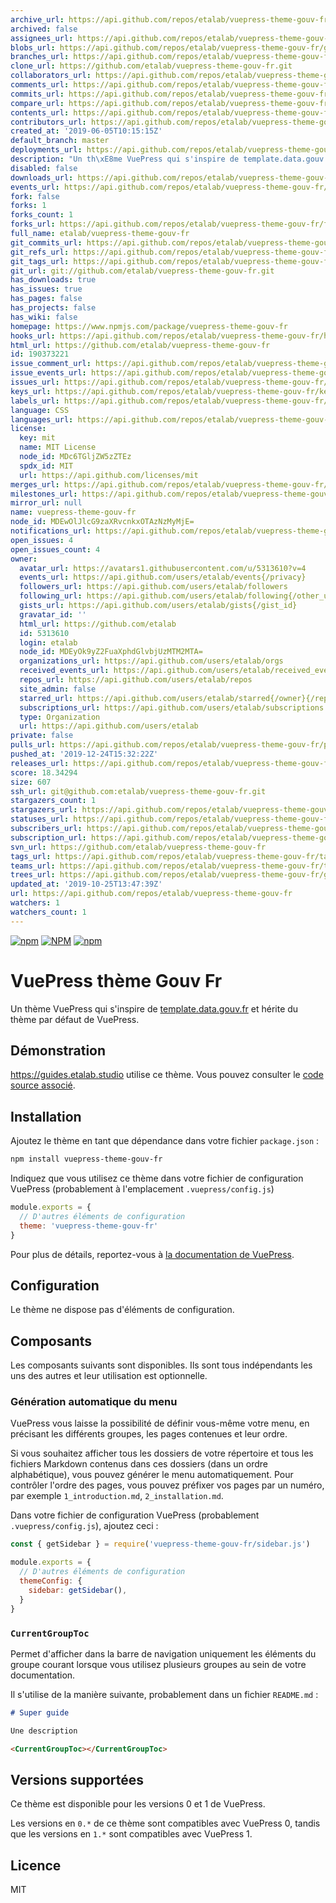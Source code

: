 ```yaml
---
archive_url: https://api.github.com/repos/etalab/vuepress-theme-gouv-fr/{archive_format}{/ref}
archived: false
assignees_url: https://api.github.com/repos/etalab/vuepress-theme-gouv-fr/assignees{/user}
blobs_url: https://api.github.com/repos/etalab/vuepress-theme-gouv-fr/git/blobs{/sha}
branches_url: https://api.github.com/repos/etalab/vuepress-theme-gouv-fr/branches{/branch}
clone_url: https://github.com/etalab/vuepress-theme-gouv-fr.git
collaborators_url: https://api.github.com/repos/etalab/vuepress-theme-gouv-fr/collaborators{/collaborator}
comments_url: https://api.github.com/repos/etalab/vuepress-theme-gouv-fr/comments{/number}
commits_url: https://api.github.com/repos/etalab/vuepress-theme-gouv-fr/commits{/sha}
compare_url: https://api.github.com/repos/etalab/vuepress-theme-gouv-fr/compare/{base}...{head}
contents_url: https://api.github.com/repos/etalab/vuepress-theme-gouv-fr/contents/{+path}
contributors_url: https://api.github.com/repos/etalab/vuepress-theme-gouv-fr/contributors
created_at: '2019-06-05T10:15:15Z'
default_branch: master
deployments_url: https://api.github.com/repos/etalab/vuepress-theme-gouv-fr/deployments
description: "Un th\xE8me VuePress qui s'inspire de template.data.gouv.fr"
disabled: false
downloads_url: https://api.github.com/repos/etalab/vuepress-theme-gouv-fr/downloads
events_url: https://api.github.com/repos/etalab/vuepress-theme-gouv-fr/events
fork: false
forks: 1
forks_count: 1
forks_url: https://api.github.com/repos/etalab/vuepress-theme-gouv-fr/forks
full_name: etalab/vuepress-theme-gouv-fr
git_commits_url: https://api.github.com/repos/etalab/vuepress-theme-gouv-fr/git/commits{/sha}
git_refs_url: https://api.github.com/repos/etalab/vuepress-theme-gouv-fr/git/refs{/sha}
git_tags_url: https://api.github.com/repos/etalab/vuepress-theme-gouv-fr/git/tags{/sha}
git_url: git://github.com/etalab/vuepress-theme-gouv-fr.git
has_downloads: true
has_issues: true
has_pages: false
has_projects: false
has_wiki: false
homepage: https://www.npmjs.com/package/vuepress-theme-gouv-fr
hooks_url: https://api.github.com/repos/etalab/vuepress-theme-gouv-fr/hooks
html_url: https://github.com/etalab/vuepress-theme-gouv-fr
id: 190373221
issue_comment_url: https://api.github.com/repos/etalab/vuepress-theme-gouv-fr/issues/comments{/number}
issue_events_url: https://api.github.com/repos/etalab/vuepress-theme-gouv-fr/issues/events{/number}
issues_url: https://api.github.com/repos/etalab/vuepress-theme-gouv-fr/issues{/number}
keys_url: https://api.github.com/repos/etalab/vuepress-theme-gouv-fr/keys{/key_id}
labels_url: https://api.github.com/repos/etalab/vuepress-theme-gouv-fr/labels{/name}
language: CSS
languages_url: https://api.github.com/repos/etalab/vuepress-theme-gouv-fr/languages
license:
  key: mit
  name: MIT License
  node_id: MDc6TGljZW5zZTEz
  spdx_id: MIT
  url: https://api.github.com/licenses/mit
merges_url: https://api.github.com/repos/etalab/vuepress-theme-gouv-fr/merges
milestones_url: https://api.github.com/repos/etalab/vuepress-theme-gouv-fr/milestones{/number}
mirror_url: null
name: vuepress-theme-gouv-fr
node_id: MDEwOlJlcG9zaXRvcnkxOTAzNzMyMjE=
notifications_url: https://api.github.com/repos/etalab/vuepress-theme-gouv-fr/notifications{?since,all,participating}
open_issues: 4
open_issues_count: 4
owner:
  avatar_url: https://avatars1.githubusercontent.com/u/5313610?v=4
  events_url: https://api.github.com/users/etalab/events{/privacy}
  followers_url: https://api.github.com/users/etalab/followers
  following_url: https://api.github.com/users/etalab/following{/other_user}
  gists_url: https://api.github.com/users/etalab/gists{/gist_id}
  gravatar_id: ''
  html_url: https://github.com/etalab
  id: 5313610
  login: etalab
  node_id: MDEyOk9yZ2FuaXphdGlvbjUzMTM2MTA=
  organizations_url: https://api.github.com/users/etalab/orgs
  received_events_url: https://api.github.com/users/etalab/received_events
  repos_url: https://api.github.com/users/etalab/repos
  site_admin: false
  starred_url: https://api.github.com/users/etalab/starred{/owner}{/repo}
  subscriptions_url: https://api.github.com/users/etalab/subscriptions
  type: Organization
  url: https://api.github.com/users/etalab
private: false
pulls_url: https://api.github.com/repos/etalab/vuepress-theme-gouv-fr/pulls{/number}
pushed_at: '2019-12-24T15:32:22Z'
releases_url: https://api.github.com/repos/etalab/vuepress-theme-gouv-fr/releases{/id}
score: 18.34294
size: 607
ssh_url: git@github.com:etalab/vuepress-theme-gouv-fr.git
stargazers_count: 1
stargazers_url: https://api.github.com/repos/etalab/vuepress-theme-gouv-fr/stargazers
statuses_url: https://api.github.com/repos/etalab/vuepress-theme-gouv-fr/statuses/{sha}
subscribers_url: https://api.github.com/repos/etalab/vuepress-theme-gouv-fr/subscribers
subscription_url: https://api.github.com/repos/etalab/vuepress-theme-gouv-fr/subscription
svn_url: https://github.com/etalab/vuepress-theme-gouv-fr
tags_url: https://api.github.com/repos/etalab/vuepress-theme-gouv-fr/tags
teams_url: https://api.github.com/repos/etalab/vuepress-theme-gouv-fr/teams
trees_url: https://api.github.com/repos/etalab/vuepress-theme-gouv-fr/git/trees{/sha}
updated_at: '2019-10-25T13:47:39Z'
url: https://api.github.com/repos/etalab/vuepress-theme-gouv-fr
watchers: 1
watchers_count: 1
---
```

[![npm](https://img.shields.io/npm/v/vuepress-theme-gouv-fr.svg?style=flat-square)](https://npmjs.org/package/vuepress-theme-gouv-fr "View this project on npm")
[![NPM](https://img.shields.io/npm/l/vuepress-theme-gouv-fr.svg?style=flat-square)](https://npmjs.org/package/vuepress-theme-gouv-fr "View this project on npm")
[![npm](https://img.shields.io/npm/dy/vuepress-theme-gouv-fr.svg?style=flat-square)](https://npmjs.org/package/vuepress-theme-gouv-fr "View this project on npm")

# VuePress thème Gouv Fr

Un thème VuePress qui s'inspire de [template.data.gouv.fr](https://template.data.gouv.fr) et hérite du thème par défaut de VuePress.

## Démonstration

https://guides.etalab.studio utilise ce thème. Vous pouvez consulter le [code source associé](https://github.com/etalab/guides).

## Installation

Ajoutez le thème en tant que dépendance dans votre fichier `package.json` :

```sh
npm install vuepress-theme-gouv-fr
```

Indiquez que vous utilisez ce thème dans votre fichier de configuration VuePress (probablement à l'emplacement `.vuepress/config.js`)

```javascript
module.exports = {
  // D'autres éléments de configuration
  theme: 'vuepress-theme-gouv-fr'
}
```

Pour plus de détails, reportez-vous à [la documentation de VuePress](https://vuepress.vuejs.org/theme/using-a-theme.html).

## Configuration
Le thème ne dispose pas d'éléments de configuration.

## Composants
Les composants suivants sont disponibles. Ils sont tous indépendants les uns des autres et leur utilisation est optionnelle.

### Génération automatique du menu
VuePress vous laisse la possibilité de définir vous-même votre menu, en précisant les différents groupes, les pages contenues et leur ordre.

Si vous souhaitez afficher tous les dossiers de votre répertoire et tous les fichiers Markdown contenus dans ces dossiers (dans un ordre alphabétique), vous pouvez générer le menu automatiquement. Pour contrôler l'ordre des pages, vous pouvez préfixer vos pages par un numéro, par exemple `1_introduction.md`, `2_installation.md`.

Dans votre fichier de configuration VuePress (probablement `.vuepress/config.js`), ajoutez ceci :
```javascript
const { getSidebar } = require('vuepress-theme-gouv-fr/sidebar.js')

module.exports = {
  // D'autres éléments de configuration
  themeConfig: {
    sidebar: getSidebar(),
  }
}
```

### `CurrentGroupToc`
Permet d'afficher dans la barre de navigation uniquement les éléments du groupe courant lorsque vous utilisez plusieurs groupes au sein de votre documentation.

Il s'utilise de la manière suivante, probablement dans un fichier `README.md` :
```md
# Super guide

Une description

<CurrentGroupToc></CurrentGroupToc>
```

## Versions supportées
Ce thème est disponible pour les versions 0 et 1 de VuePress.

Les versions en `0.*` de ce thème sont compatibles avec VuePress 0, tandis que les versions en `1.*` sont compatibles avec VuePress 1.

## Licence

MIT
